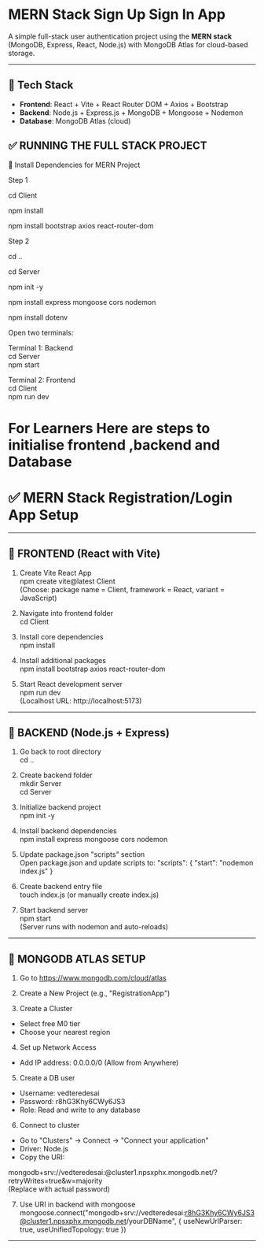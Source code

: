 # MERN Stack Sign Up Sign In App

A simple full-stack user authentication project using the **MERN stack** (MongoDB, Express, React, Node.js) with MongoDB Atlas for cloud-based storage.

---

## 🚀 Tech Stack
- **Frontend**: React + Vite + React Router DOM + Axios + Bootstrap
- **Backend**: Node.js + Express.js + MongoDB + Mongoose + Nodemon
- **Database**: MongoDB Atlas (cloud)



## ✅ RUNNING THE FULL STACK PROJECT

🔧 Install Dependencies for MERN Project

Step 1

cd Client

npm install

npm install bootstrap axios react-router-dom



Step 2

cd ..

cd Server

npm init -y

npm install express mongoose cors nodemon

npm install dotenv



Open two terminals:

Terminal 1: Backend  
cd Server  
npm start

Terminal 2: Frontend  
cd Client  
npm run dev 





# For Learners Here are steps to initialise frontend ,backend and Database

# ✅ MERN Stack Registration/Login App Setup

---

## 🧠 FRONTEND (React with Vite)

1. Create Vite React App  
npm create vite@latest Client  
(Choose: package name = Client, framework = React, variant = JavaScript)

2. Navigate into frontend folder  
cd Client

3. Install core dependencies  
npm install

4. Install additional packages  
npm install bootstrap axios react-router-dom

5. Start React development server  
npm run dev  
(Localhost URL: http://localhost:5173)

---

## 🧠 BACKEND (Node.js + Express)

1. Go back to root directory  
cd ..

2. Create backend folder  
mkdir Server  
cd Server

3. Initialize backend project  
npm init -y

4. Install backend dependencies  
npm install express mongoose cors nodemon

5. Update package.json "scripts" section  
Open package.json and update scripts to:
"scripts": {
  "start": "nodemon index.js"
}

6. Create backend entry file  
touch index.js   (or manually create index.js)

7. Start backend server  
npm start  
(Server runs with nodemon and auto-reloads)

---

## 🧠 MONGODB ATLAS SETUP

1. Go to https://www.mongodb.com/cloud/atlas

2. Create a New Project (e.g., "RegistrationApp")

3. Create a Cluster  
- Select free M0 tier  
- Choose your nearest region

4. Set up Network Access  
- Add IP address: 0.0.0.0/0 (Allow from Anywhere)

5. Create a DB user  
- Username: vedteredesai  
- Password: r8hG3Khy6CWy6JS3  
- Role: Read and write to any database

6. Connect to cluster  
- Go to "Clusters" → Connect → "Connect your application"  
- Driver: Node.js  
- Copy the URI:

mongodb+srv://vedteredesai:<password>@cluster1.npsxphx.mongodb.net/?retryWrites=true&w=majority  
(Replace <password> with actual password)

7. Use URI in backend with mongoose  
mongoose.connect("mongodb+srv://vedteredesai:r8hG3Khy6CWy6JS3@cluster1.npsxphx.mongodb.net/yourDBName", {
  useNewUrlParser: true,
  useUnifiedTopology: true
})

---

